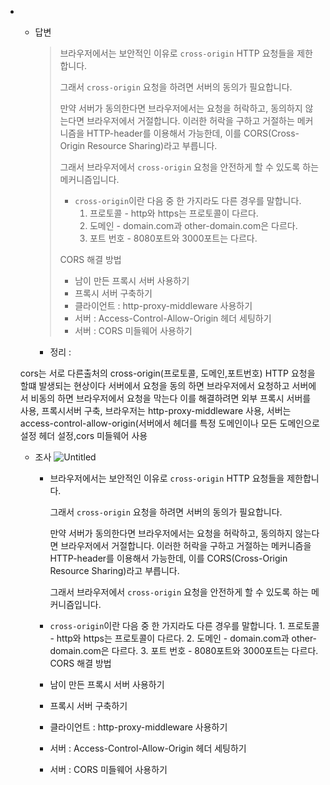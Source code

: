 -   -   답변

        > 브라우저에서는 보안적인 이유로 `cross-origin` HTTP 요청들을 제한합니다.
        >
        > 그래서 `cross-origin` 요청을 하려면 서버의 동의가 필요합니다.
        >
        > 만약 서버가 동의한다면 브라우저에서는 요청을 허락하고, 동의하지 않는다면 브라우저에서 거절합니다. 이러한 허락을 구하고 거절하는 메커니즘을 HTTP-header를 이용해서 가능한데, 이를 CORS(Cross-Origin Resource Sharing)라고 부릅니다.
        >
        > 그래서 브라우저에서 `cross-origin` 요청을 안전하게 할 수 있도록 하는 메커니즘입니다.
        >
        > -   `cross-origin`이란 다음 중 한 가지라도 다른 경우를 말합니다.
        >     1. 프로토콜 - http와 https는 프로토콜이 다르다.
        >     2. 도메인 - domain.com과 other-domain.com은 다르다.
        >     3. 포트 번호 - 8080포트와 3000포트는 다르다.
        >
        > CORS 해결 방법
        >
        > -   남이 만든 프록시 서버 사용하기
        > -   프록시 서버 구축하기
        > -   클라이언트 : http-proxy-middleware 사용하기
        > -   서버 : Access-Control-Allow-Origin 헤더 세팅하기
        > -   서버 : CORS 미들웨어 사용하기

        -   정리 :

    cors는 서로 다른출처의 cross-origin(프로토콜, 도메인,포트번호) HTTP 요청을 할떄 발생되는 현상이다
    서버에서 요청을 동의 하면 브라우저에서 요청하고 서버에서 비동의 하면 브라우저에서 요청을 막는다
    이를 해결하려면 외부 프록시 서버를 사용, 프록시서버 구축, 브라우저는 http-proxy-middleware 사용, 서버는 access-control-allow-origin(서버에서 헤더를 특정 도메인이나 모든 도메인으로 설정 헤더 설정,cors 미들웨어 사용

    -   조사
        ![Untitled](https://prod-files-secure.s3.us-west-2.amazonaws.com/976b641b-2e6b-431e-9b42-97c07d7d244f/701149da-8c91-41ff-9008-193530edaf0d/Untitled.png)

        -   브라우저에서는 보안적인 이유로 `cross-origin` HTTP 요청들을 제한합니다.

            그래서 `cross-origin` 요청을 하려면 서버의 동의가 필요합니다.

            만약 서버가 동의한다면 브라우저에서는 요청을 허락하고, 동의하지 않는다면 브라우저에서 거절합니다. 이러한 허락을 구하고 거절하는 메커니즘을 HTTP-header를 이용해서 가능한데, 이를 CORS(Cross-Origin Resource Sharing)라고 부릅니다.

            그래서 브라우저에서 `cross-origin` 요청을 안전하게 할 수 있도록 하는 메커니즘입니다.

        -   `cross-origin`이란 다음 중 한 가지라도 다른 경우를 말합니다. 1. 프로토콜 - http와 https는 프로토콜이 다르다. 2. 도메인 - domain.com과 other-domain.com은 다르다. 3. 포트 번호 - 8080포트와 3000포트는 다르다.
            CORS 해결 방법
        -   남이 만든 프록시 서버 사용하기
        -   프록시 서버 구축하기
        -   클라이언트 : http-proxy-middleware 사용하기
        -   서버 : Access-Control-Allow-Origin 헤더 세팅하기
        -   서버 : CORS 미들웨어 사용하기
